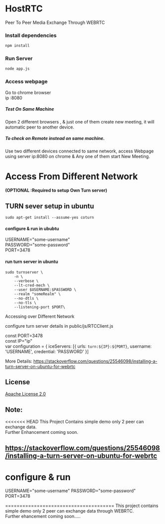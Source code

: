 # HostRTC
Peer To Peer Media Exchange Through WEBRTC


### Install dependencies

```bash
npm install
```

### Run Server

```bash
node app.js
```



### Access webpage 
Go to chrome browser \
ip :8080

##### Test On Same Machine 
Open 2 different browsers ,
& just one of them create new meeting, it will  automatic peer to another device.

##### To check on Remote instead on same machine. 
Use two different devices connected to same network, access Webpage using server ip:8080 on chrome & Any one of them  start New Meeting.





# Access From Different Network  
#### (OPTIONAL :Required to setup Own Turn server)

## TURN sever setup in ubuntu

```sudo apt-get install --assume-yes coturn```


#### configure & run in ububtu
USERNAME="some-username" \
PASSWORD="some-password"\
PORT=3478

#### run turn server in ubuntu
```
sudo turnserver \
    -n \
    --verbose \
    --lt-cred-mech \
    --user $USERNAME:$PASSWORD \
    --realm "someRealm" \
    --no-dtls \
    --no-tls \
    --listening-port $PORT\
```

Accessing over Different Network

configure turn server details in public/js/RTCClient.js

const PORT=3478\
const IP="ip"\
var configuration = { 
    iceServers: [{
        urls: `turn:${IP}:${PORT}`,
        username: 'USERNAME',
        credential: 'PASSWORD'
      }]

More Details:
https://stackoverflow.com/questions/25546098/installing-a-turn-server-on-ubuntu-for-webrtc




## License
[Apache License 2.0](https://github.com/vishalabhang/HostRTC/blob/master/LICENSE)


## Note:
<<<<<<< HEAD
This Project Contains simple demo only 2 peer can exchange data. \
Further Enhancement coming soon.


## https://stackoverflow.com/questions/25546098/installing-a-turn-server-on-ubuntu-for-webrtc


# configure & run
USERNAME="some-username"
PASSWORD="some-password"
PORT=3478





======================================
This project contains simple demo only 2 peer can exchange data through WEBRTC. \
Further ehancement coming soon.....

